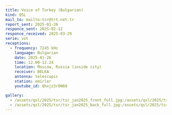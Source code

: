 ```yaml
---
title: Voice of Turkey (Bulgarian)
kind: QSL
mail_to: mailto:tsr@trt.net.tr
report_sent: 2025-01-26
responce_sent: 2025-02-12
responce_received: 2025-03-29
serie: vot
receptions:
  - frequency: 7245 kHz
    language: Bulgarian
    date: 2025-01-26
    time: 12.00-12.24
    location: Moscow, Russia (inside city)
    receiver: BELKA
    antenna: telescopic
    station: emirler
    youtube_id: Qhxjz3rON60

gallery:
  - /assets/qsl/2025/tsr/tsr_jan2025_front_full.jpg:/assets/qsl/2025/tsr/tsr_jan2025_front_small.jpg
  - /assets/qsl/2025/tsr/tsr_jan2025_back_full.jpg:/assets/qsl/2025/tsr/tsr_jan2025_back_small.jpg
---
```

